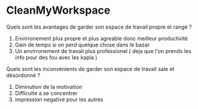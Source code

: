 # CleanMyWorkspace

Quels sont les avantages de garder son espace de travail propre et rangé ?

1. Envirronement plus propre et plus agreable donc meilleur productivité
2. Gain de temps si on perd quelque chose dans le bazar 
3. Un envirronement de travail plus professionel ( deja que l'on prends les info pour des fou avec les kapla )


Quels sont les inconvénients de garder son espace de travail sale et désordonné ?

1. Diminution de la motivation
2. Difficulte a se concentrer
3. impression negative pour les autres
